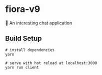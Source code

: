 # fiora-v9
💬 An interesting chat application

## Build Setup
```shell
# install dependencies
yarn

# serve with hot reload at localhost:3000
yarn run client
```
